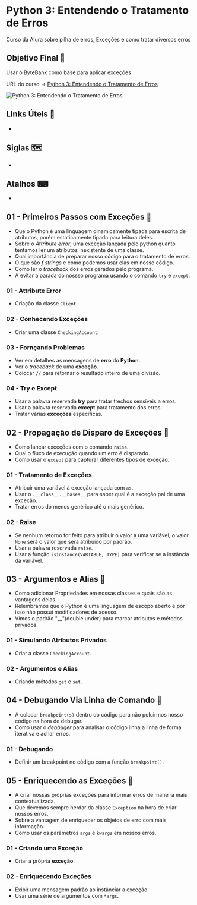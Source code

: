 # Python 3: Entendendo o Tratamento de Erros

Curso da Alura sobre pilha de erros, Exceções e como tratar diversos erros

## Objetivo Final &#x1F3AF;

Usar o ByteBank como base para aplicar exceções

URL do curso -> [Python 3: Entendendo o Tratamento de Erros](https://cursos.alura.com.br/course/python-exceptions)

![Python 3: Entendendo o Tratamento de Erros](https://www.alura.com.br/assets/api/share/curso-python-exceptions.png)

## Links Úteis &#x1F517;
*

## Siglas &#x1F5FA;
*

## Atalhos &#x2328;
*

## 01 - Primeiros Passos com Exceções &#x1F516;
* Que o Python é uma linguagem dinamicamente tipada para escrita de atributos, porém estaticamente tipada para leitura deles..
* Sobre o *Attribute error*, uma exceção lançada pelo python quanto tentamos ler um atributos inexistente de uma classe.
* Qual importância de preparar nosso código para o tratamento de erros.
* O que são *f strings* e como podemos usar elas em nosso código.
* Como ler o *traceback* dos erros gerados pelo programa.
* A evitar a parada do nossso programa usando o comando `try` e `except`.

### 01 - Attribute Error
* Criação da classe `Client`.

### 02 - Conhecendo Exceções
* Criar uma classe `CheckingAccount`.

### 03 - Fornçando Problemas
* Ver em detalhes as mensagens de **erro** do **Python**.
* Ver o *traceback* de uma **exceção**.
* Colocar `//` para retornar o resultado inteiro de uma divisão.

### 04 - Try e Except
* Usar a palavra reservada **try** para tratar trechos sensíveis a erros.
* Usar a palavra reservada **except** para tratamento dos erros.
* Tratar várias **exceções** específicas.

## 02 - Propagação de Disparo de Exceções &#x1F516;
* Como lançar exceções com o comando `raise`.
* Qual o fluxo de execução quando um erro é disparado.
* Como usar o `except` para capturar diferentes tipos de exceção.

### 01 - Tratamento de Exceções
* Atribuir uma variável à exceção lançada com `as`.
* Usar o `.__class__.__bases__` para saber qual é a exceção pai de uma exceção.
* Tratar erros do menos genérico até o mais genérico.

### 02 - Raise
* Se nenhum retorno for feito para atribuir o valor a uma variável, o valor `None` será o valor que será atribuido por padrão.
* Usar a palavra reservada `raise`.
* Usar a função `isinstance(VARIABLE, TYPE)` para verificar se a instância da variável.

## 03 - Argumentos e Alias &#x1F516;
* Como adicionar Propriedades em nossas classes e quais são as vantagens delas.
* Relembramos que o Python é uma linguagem de escopo aberto e por isso não possui modificadores de acesso.
* Vimos o padrão "__"(double under) para marcar atributos e métodos privados.

### 01 - Simulando Atributos Privados
* Criar a classe `CheckingAccount`.

### 02 - Argumentos e Alias
* Criando métodos `get` e `set`.

## 04 - Debugando Via Linha de Comando &#x1F516;
* A colocar `breakpoint(s)` dentro do código para não poluirmos nosso código na hora de debugar.
* Como usar o *debbuger* para analisar o código linha a linha de forma iterativa e achar erros.

### 01 - Debugando
* Definir um breakpoint no código com a função `breakpoint()`.

## 05 - Enriquecendo as Exceções &#x1F516;
* A criar nossas próprias exceções para informar erros de maneira mais contextualizada.
* Que devemos sempre herdar da classe `Exception` na hora de criar nossos erros.
* Sobre a vantagem de enriquecer os objetos de erro com mais informação.
* Como usar os parâmetros `args` e `kwargs` em nossos erros.

### 01 - Criando uma Exceção
* Criar a própria **exceção**.

### 02 - Enriquecendo Exceções
* Exibir uma mensagem padrão ao instânciar a exceção.
* Usar uma série de argumentos com `*args`.